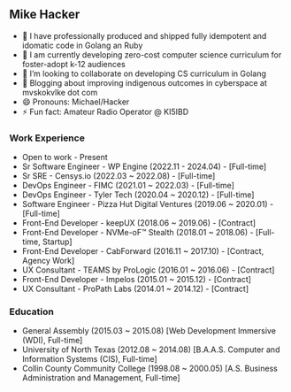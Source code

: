 ## Mike Hacker

- 🔭 I have professionally produced and shipped fully idempotent and idomatic code in Golang an Ruby
- 🌱 I am currently developing zero-cost computer science curriculum for foster-adopt k-12 audiences
- 👯 I’m looking to collaborate on developing CS curriculum in Golang
- 💬 Blogging about improving indigenous outcomes in cyberspace at mvskokvlke dot com
- 😄 Pronouns: Michael/Hacker
- ⚡ Fun fact: Amateur Radio Operator @ KI5IBD

### Work Experience
- Open to work - Present
- Sr Software Engineer - WP Engine (2022.11 - 2024.04) - [Full-time]
- Sr SRE - Censys.io (2022.03 ~ 2022.08) - [Full-time]
- DevOps Engineer - FIMC (2021.01 ~ 2022.03) - [Full-time]
- DevOps Engineer - Tyler Tech (2020.04 ~ 2020.12) - [Full-time]
- Software Engineer - Pizza Hut Digital Ventures (2019.06 ~ 2020.01) - [Full-time]
- Front-End Developer - keepUX (2018.06 ~ 2019.06) - [Contract]
- Front-End Developer - NVMe-oF™ Stealth (2018.01 ~ 2018.06) - [Full-time, Startup]
- Front-End Developer - CabForward (2016.11 ~ 2017.10) - [Contract, Agency Work]
- UX Consultant - TEAMS by ProLogic (2016.01 ~ 2016.06) - [Contract]
- Front-End Developer - Impelos (2015.01 ~ 2015.12) - [Contract]
- UX Consultant - ProPath Labs (2014.01 ~ 2014.12) - [Contract]
    
### Education
- General Assembly (2015.03 ~ 2015.08) [Web Development Immersive (WDI), Full-time]
- University of North Texas (2012.08 ~ 2014.08) [B.A.A.S. Computer and Information Systems (CIS), Full-time]
- Collin County Community College (1998.08 ~ 2000.05) [A.S. Business Administration and Management, Full-time]

<!--
**mhackersu/mhackersu** is a ✨ _special_ ✨ repository because its `README.md` (this file) appears on your GitHub profile.

Here are some ideas to get you started:

- 🔭 I’m currently working on ...
- 🌱 I’m currently learning ...
- 👯 I’m looking to collaborate on ...
- 🤔 I’m looking for help with ...
- 💬 Ask me about ...
- 📫 How to reach me: ...
- 😄 Pronouns: ...
- ⚡ Fun fact: ...

### 🧡 🩵 DevOps Leader, DevX Advocate, DEI Champion 🧡 🩵

### About me
[Banana For Scale Portfolio Website](https://bfsio.net)
[Mvskokvlke Blog](https://mvskokvlke.com/)

#### Code

✅ Writing idempotent and idomatic code in Golang
✅ Rapidly-producing Python code to remediate SEVs in production
✅ Learning about formal OOP with production code in Ruby
✅ Learning about programming in JS

#### Personal

✅ Experimenting with CloudFlare Workers and Pages
✅ Using Next.js and Vercel in personal projects

#### I think these things are cool

✅ Bit Baloon
✅ Function Apps

<img src="go-with-C-book.svg" alt="go-with-C-book" width="125"/>
-->



